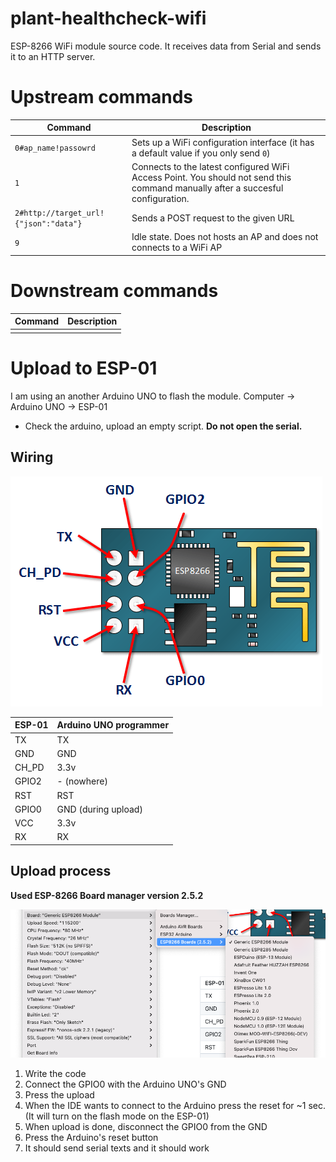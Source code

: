 # plant-healthcheck-wifi
ESP-8266 WiFi module source code. It receives data from Serial and sends it to an HTTP server.

# Upstream commands
| Command    | Description |
| ----------- | ----------- |
|  `0#ap_name!passowrd`     |  Sets up a WiFi configuration interface  (it has a default value if you only send `0`)    |
| `1`| Connects to the latest configured WiFi Access Point. You should not send this command manually after a succesful configuration. |
| `2#http://target_url!{"json":"data"}`| Sends a POST request to the given URL |
| `9` | Idle state. Does not hosts an AP and does not connects to a WiFi AP |

# Downstream commands
| Command    | Description |
| ----------- | ----------- |
|       |        |

# Upload to ESP-01
 
I am using an another Arduino UNO to flash the module.
Computer -> Arduino UNO -> ESP-01

- Check the arduino, upload an empty script. **Do not open the serial.**

## Wiring

![ESP-01 pinout](https://github.com/sylank/plant-healthcheck-wifi/blob/master/media/FM2OIKDJVMNNXEX.png)

| ESP-01       | Arduino UNO programmer |
| ----------- | ----------- |
| TX      | TX       |
| GND   | GND        |
| CH_PD   | 3.3v        |
| GPIO2   | - (nowhere)        |
| RST   | RST        |
| GPIO0   | GND (during upload)        |
| VCC   | 3.3v        |
| RX   | RX        |

## Upload process
**Used ESP-8266 Board manager version 2.5.2**

![ESP-01 pinout](https://github.com/sylank/plant-healthcheck-wifi/blob/master/media/programmer.png)

1. Write the code
1. Connect the GPIO0 with the Arduino UNO's GND
1. Press the upload
1. When the IDE wants to connect to the Arduino press the reset for ~1 sec. (It will turn on the flash mode on the ESP-01)
1. When upload is done, disconnect the GPIO0 from the GND
1. Press the Arduino's reset button 
1. It should send serial texts and it should work
